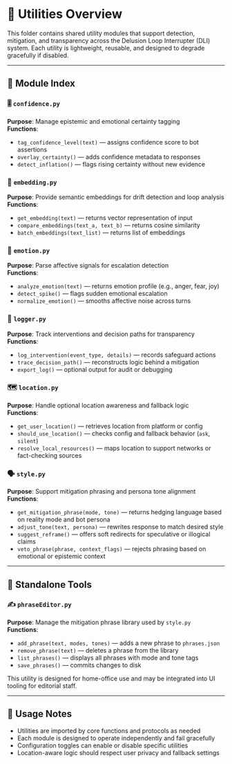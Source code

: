 <!-- Drafted collaboratively with Copilot -->

# 🧰 Utilities Overview

This folder contains shared utility modules that support detection, mitigation, and transparency across the Delusion Loop Interrupter (DLI) system. Each utility is lightweight, reusable, and designed to degrade gracefully if disabled.

---

## 📁 Module Index

### 🎚️ `confidence.py`  
**Purpose**: Manage epistemic and emotional certainty tagging  
**Functions**:  
- `tag_confidence_level(text)` — assigns confidence score to bot assertions  
- `overlay_certainty()` — adds confidence metadata to responses  
- `detect_inflation()` — flags rising certainty without new evidence

### 🧠 `embedding.py`  
**Purpose**: Provide semantic embeddings for drift detection and loop analysis  
**Functions**:  
- `get_embedding(text)` — returns vector representation of input  
- `compare_embeddings(text_a, text_b)` — returns cosine similarity  
- `batch_embeddings(text_list)` — returns list of embeddings

### 💬 `emotion.py`  
**Purpose**: Parse affective signals for escalation detection  
**Functions**:  
- `analyze_emotion(text)` — returns emotion profile (e.g., anger, fear, joy)  
- `detect_spike()` — flags sudden emotional escalation  
- `normalize_emotion()` — smooths affective noise across turns

### 📜 `logger.py`  
**Purpose**: Track interventions and decision paths for transparency  
**Functions**:  
- `log_intervention(event_type, details)` — records safeguard actions  
- `trace_decision_path()` — reconstructs logic behind a mitigation  
- `export_log()` — optional output for audit or debugging

### 🗺️ `location.py`  
**Purpose**: Handle optional location awareness and fallback logic  
**Functions**:  
- `get_user_location()` — retrieves location from platform or config  
- `should_use_location()` — checks config and fallback behavior (`ask`, `silent`)  
- `resolve_local_resources()` — maps location to support networks or fact-checking sources

### 🗣️ `style.py`  
**Purpose**: Support mitigation phrasing and persona tone alignment  
**Functions**:  
- `get_mitigation_phrase(mode, tone)` — returns hedging language based on reality mode and bot persona  
- `adjust_tone(text, persona)` — rewrites response to match desired style  
- `suggest_reframe()` — offers soft redirects for speculative or illogical claims  
- `veto_phrase(phrase, context_flags)` — rejects phrasing based on emotional or epistemic context

---

## 🧭 Standalone Tools

### ✍️ `phraseEditor.py`  
**Purpose**: Manage the mitigation phrase library used by `style.py`  
**Functions**:  
- `add_phrase(text, modes, tones)` — adds a new phrase to `phrases.json`  
- `remove_phrase(text)` — deletes a phrase from the library  
- `list_phrases()` — displays all phrases with mode and tone tags  
- `save_phrases()` — commits changes to disk

This utility is designed for home-office use and may be integrated into UI tooling for editorial staff.

---

## 🔧 Usage Notes

- Utilities are imported by core functions and protocols as needed  
- Each module is designed to operate independently and fail gracefully  
- Configuration toggles can enable or disable specific utilities  
- Location-aware logic should respect user privacy and fallback settings
